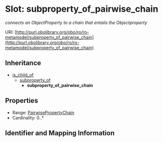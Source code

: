 # Slot: subproperty_of_pairwise_chain
_connects an ObjectProperty to a chain that entails the Objectproperty_


URI: [http://purl.obolibrary.org/obo/ro/ro-metamodel/subproperty_of_pairwise_chain](http://purl.obolibrary.org/obo/ro/ro-metamodel/subproperty_of_pairwise_chain)




## Inheritance

* [is_child_of](is_child_of.md)
    * [subproperty_of](subproperty_of.md)
        * **subproperty_of_pairwise_chain**



## Properties

 * Range: [PairwisePropertyChain](PairwisePropertyChain.md)
 * Cardinality: 0..*



## Identifier and Mapping Information







